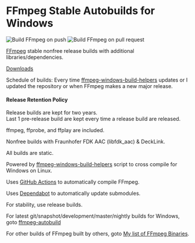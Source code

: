 # FFmpeg Stable Autobuilds for Windows

![Build FFmpeg on push](https://github.com/AnimMouse/ffmpeg-stable-autobuild/workflows/Build%20FFmpeg%20on%20push/badge.svg)
![Build FFmpeg on pull request](https://github.com/AnimMouse/ffmpeg-stable-autobuild/workflows/Build%20FFmpeg%20on%20pull%20request/badge.svg)

[FFmpeg](https://ffmpeg.org/) stable nonfree release builds with additional libraries/dependencies.

[Downloads](https://github.com/AnimMouse/ffmpeg-stable-autobuild/releases)

Schedule of builds: Every time [ffmpeg-windows-build-helpers](https://github.com/rdp/ffmpeg-windows-build-helpers) updates or I updated the repository or when FFmpeg makes a new major release.

#### Release Retention Policy
Release builds are kept for two years.\
Last 1 pre-release build are kept every time a release build are released.

ffmpeg, ffprobe, and ffplay are included.

Nonfree builds with Fraunhofer FDK AAC (libfdk_aac) & DeckLink.

All builds are static.

Powered by [ffmpeg-windows-build-helpers](https://github.com/rdp/ffmpeg-windows-build-helpers) script to cross compile for Windows on Linux.

Uses [GitHub Actions](https://github.com/features/actions) to automatically compile FFmpeg.

Uses [Dependabot](https://dependabot.com/) to automatically update submodules.

For stability, use release builds.

For latest git/snapshot/development/master/nightly builds for Windows, goto [ffmpeg-autobuild](https://github.com/AnimMouse/ffmpeg-autobuild)

For other builds of FFmpeg built by others, goto [My list of FFmpeg Binaries](https://www.animmouse.com/p/ffmpeg-binaries/).
